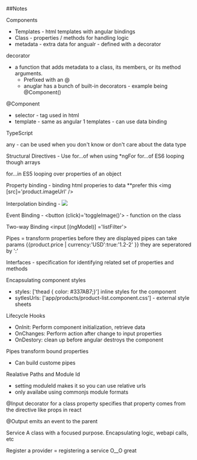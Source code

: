 ##Notes

Components

- Templates - html templates with angular bindings
- Class - properties / methods for handling logic
- metadata - extra data for angualr - defined with a decorator

decorator
- a function that adds metadata to a class, its members, or its method arguments.
    - Prefixed with an @
    - anuglar has a bunch of built-in decorators - example being @Component()

@Component
- selector - tag used in html
- template - same as angular 1 templates - can use data binding


TypeScript

any - can be used when you don't know or don't care about the data type

Structural Directives - Use for...of when using *ngFor
for...of ES6 looping though arrays

for...in ES5 looping over properties of an object


Property binding - binding html properies to data **prefer this
<img [src]='product.imageUrl' />

Interpolation binding -
<img src={{product.imageUrl}} />

Event Binding - <button (click)='toggleImage()'> - function on the class


Two-way Binding
<input [(ngModel)] ='listFilter'>

Pipes = transform properties before they are displayed
pipes can take params {{product.price | currency:'USD':true:'1.2-2' }}
they are seperatored by ':'


Interfaces - specification for identifying related set of properties and methods


Encapsulating component styles
- styles: ['thead { color: #337AB7;}']  inline styles for the component
- sytlesUrls: ['app/products/product-list.component.css'] - external style sheets


Lifecycle Hooks
- OnInit: Perform component initialization, retrieve data
- OnChanges: Perform action after change to input properties
- OnDestory: clean up before angular destroys the component

Pipes transform bound properties
- Can build custome pipes

Realative Paths and Module Id
- setting moduleId makes it so you can use relative urls
- only availabe using commonjs module formats


@Input decorator for a class property specifies that property comes from the directive like props in react

@Output emits an event to the parent


Service
A class with a focused purpose.
Encapsulating logic, webapi calls, etc

Register a provider = registering a service O__O great